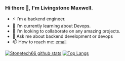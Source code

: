 ### Hi there 👋, I'm Livingstone Maxwell. 

<!--
**Stonetech66/Stonetech66** is a ✨ _special_ ✨ repository because its `README.md` (this file) appears on your GitHub profile.

Here are some ideas to get you started:
-->
- ⚡ I'm a backend engineer. 
- 🌱 I’m currently learning about Devops.
- 👯 I’m looking to collaborate on any amazing projects. 
- 💬 Ask me about backend development or devops
- 📫 How to reach me: [email](livingstonemaxwell971@gmail.com) 

[![Stonetech66 github stats](https://github-readme-stats.vercel.app/api?username=Stonetech66&count_private=true&show_icons=true&theme=radical&hide_rank=false)](https://github.com/Stonetech66/github-readme-stats)
[![Top Langs](https://github-readme-stats.vercel.app/api/top-langs/?username=Stonetech66&layout=compact&theme=vision-friendly-dark)](https://github.com/anuraghazra/github-readme-stats)

